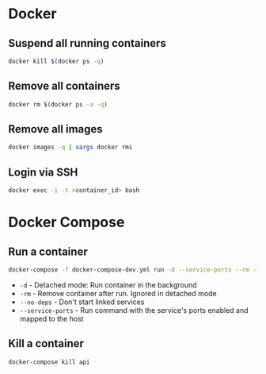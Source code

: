 # Docker

## Suspend all running containers
```sh
docker kill $(docker ps -q)
```

## Remove all containers
```sh
docker rm $(docker ps -a -q)
```

## Remove all images
```sh
docker images -q | xargs docker rmi
```

## Login via SSH
```sh
docker exec -i -t <container_id> bash
```

# Docker Compose

## Run a container

```sh
docker-compose -f docker-compose-dev.yml run -d --service-ports --rm --no-deps api npm start
```

* `-d` - Detached mode: Run container in the background
* `-rm` - Remove container after run. Ignored in detached mode
* `--no-deps` - Don't start linked services
* `--service-ports` - Run command with the service's ports enabled and mapped to the host

## Kill a container

```sh
docker-compose kill api
```
